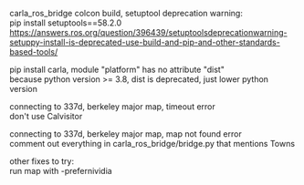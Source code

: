 carla_ros_bridge colcon build, setuptool deprecation warning: \
pip install setuptools==58.2.0 \
https://answers.ros.org/question/396439/setuptoolsdeprecationwarning-setuppy-install-is-deprecated-use-build-and-pip-and-other-standards-based-tools/


pip install carla, module "platform" has no attribute "dist" \
because python version >= 3.8, dist is deprecated, just lower python version


connecting to 337d, berkeley major map, timeout error \
don't use Calvisitor

connecting to 337d, berkeley major map, map not found error \
comment out everything in carla_ros_bridge/bridge.py that mentions Towns

other fixes to try:\
run map with -prefernividia